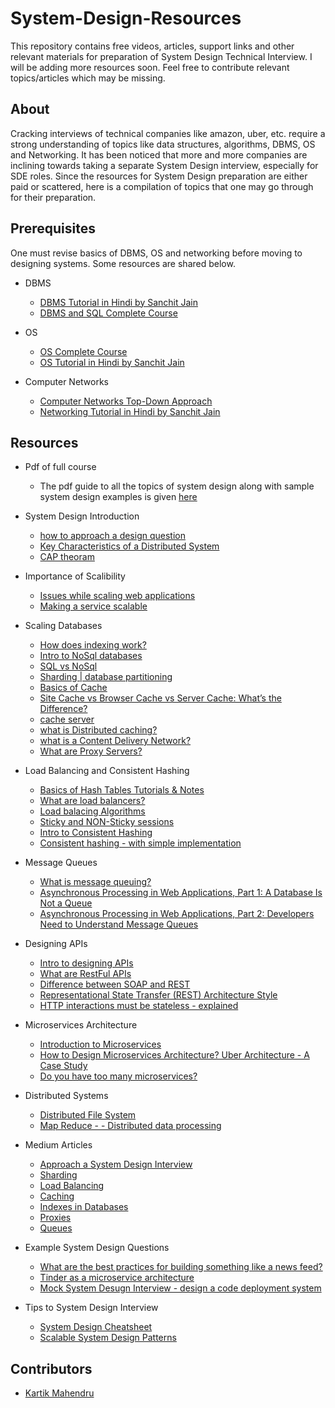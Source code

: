 # System-Design-Resources

This repository contains free videos, articles, support links and other relevant materials for preparation of System Design Technical Interview. I will be adding more resources soon. Feel free to contribute relevant topics/articles which may be missing.

## About

Cracking interviews of technical companies like amazon, uber, etc. require a strong understanding of topics like data structures, algorithms, DBMS, OS and Networking. It has been noticed that more and more companies are inclining towards taking a separate System Design interview, especially for SDE roles. Since the resources for System Design preparation are either paid or scattered, here is a compilation of topics that one may go through for their preparation.

## Prerequisites
One must revise basics of DBMS, OS and networking before moving to designing systems.
Some resources are shared below.

- DBMS
  - [DBMS Tutorial in Hindi by Sanchit Jain](https://www.youtube.com/playlist?list=PLmXKhU9FNesR1rSES7oLdJaNFgmuj0SYV)
  - [DBMS and SQL Complete Course](https://www.youtube.com/playlist?list=PLyRxBafKYiWBkas4b39rRBaj37s4YCoGA)
  
- OS
  - [OS Complete Course](https://www.youtube.com/playlist?list=PLyRxBafKYiWDHOiOsjz7pEqdEYwHIx-az)
  - [OS Tutorial in Hindi by Sanchit Jain](https://www.youtube.com/playlist?list=PLmXKhU9FNesSFvj6gASuWmQd23Ul5omtD)
  
- Computer Networks
  - [Computer Networks Top-Down Approach](https://www.youtube.com/playlist?list=PLyRxBafKYiWDsWpByomYFty3J8Rfycu-L)
  - [Networking Tutorial in Hindi by Sanchit Jain](https://www.youtube.com/playlist?list=PLmXKhU9FNesSjFbXSZGF8JF_4LVwwofCd)

## Resources

- Pdf of full course
  - The pdf guide to all the topics of system design along with sample system design examples is given [here](/System+Design.pdf)
- System Design Introduction 
	- [how to approach a design question](https://www.hiredintech.com/system-design)
	- [Key Characteristics of a Distributed System](https://github.com/lei-hsia/grokking-system-design/blob/master/basics/key-characteristics.md)
	- [CAP theoram](https://www.youtube.com/watch?v=k-Yaq8AHlFA)

- Importance of Scalibility 
  - [Issues while scaling web applications](http://highscalability.com/blog/2014/5/12/4-architecture-issues-when-scaling-web-applications-bottlene.html)
  - [Making a service scalable](https://www.lecloud.net/tagged/scalability)

- Scaling Databases
  - [How does indexing work?](https://chartio.com/learn/databases/how-does-indexing-work/)
  - [Intro to NoSql databases](https://www.youtube.com/watch?v=xQnIN9bW0og&list=PLMCXHnjXnTnvo6alSjVkgxV-VH6EPyvoX&index=15)
  - [SQL vs NoSql](https://github.com/lei-hsia/grokking-system-design/blob/master/basics/sql-vs-nosql.md)
  - [Sharding | database partitioning](https://www.youtube.com/watch?v=yNrVexoEnFM)
  - [Basics of Cache](https://github.com/lei-hsia/grokking-system-design/blob/master/basics/caching.md)
  - [Site Cache vs Browser Cache vs Server Cache: What’s the Difference?](https://wp-rocket.me/blog/different-types-of-caching/)
  - [cache server](https://whatis.techtarget.com/definition/cache-server)
  - [what is Distributed caching?](https://www.youtube.com/watch?v=U3RkDLtS7uY)
  - [what is a Content Delivery Network?](https://www.youtube.com/watch?v=0QKjnCu6tAM)
  - [What are Proxy Servers?](https://www.varonis.com/blog/what-is-a-proxy-server/)
 

- Load Balancing and Consistent Hashing
   - [Basics of Hash Tables Tutorials & Notes](https://www.hackerearth.com/practice/data-structures/hash-tables/basics-of-hash-tables/tutorial/)
   - [What are load balancers?]()
   - [Load balacing Algorithms](https://kemptechnologies.com/load-balancer/load-balancing-algorithms-techniques/)
   - [Sticky and NON-Sticky sessions](https://stackoverflow.com/questions/10494431/sticky-and-non-sticky-sessions)
   - [Intro to Consistent Hashing](https://www.youtube.com/watch?v=zaRkONvyGr8&list=PLMCXHnjXnTnvo6alSjVkgxV-VH6EPyvoX&index=4)
   - [Consistent hashing - with simple implementation](http://michaelnielsen.org/blog/consistent-hashing/)

- Message Queues
  - [What is message queuing?](https://www.cloudamqp.com/blog/2014-12-03-what-is-message-queuing.html)
  - [Asynchronous Processing in Web Applications, Part 1: A Database Is Not a Queue](http://blog.codepath.com/2012/11/15/asynchronous-processing-in-web-applications-part-1-a-database-is-not-a-queue/)
  - [Asynchronous Processing in Web Applications, Part 2: Developers Need to Understand Message Queues](http://blog.codepath.com/2013/01/06/asynchronous-processing-in-web-applications-part-2-developers-need-to-understand-message-queues/)

- Designing APIs
  - [Intro to designing APIs](https://www.youtube.com/watch?v=_YlYuNMTCc8&list=PLMCXHnjXnTnvo6alSjVkgxV-VH6EPyvoX&index=12)
  - [What are RestFul APIs](https://www.youtube.com/watch?v=bPNfu0IZhoE)
  - [Difference between SOAP and REST](https://www.youtube.com/watch?v=bPNfu0IZhoE)
  - [Representational State Transfer (REST) Architecture Style](https://www.ics.uci.edu/~fielding/pubs/dissertation/rest_arch_style.htm)
  - [HTTP interactions must be stateless - explained](https://ruben.verborgh.org/blog/2012/08/24/rest-wheres-my-state/)

- Microservices Architecture
   - [Introduction to Microservices](https://www.youtube.com/watch?v=qYhRvH9tJKw)
   - [How to Design Microservices Architecture? Uber Architecture - A Case Study](https://www.youtube.com/watch?v=Zed6udTPGro)
   - [Do you have too many microservices?](http://highscalability.com/blog/2018/4/5/do-you-have-too-many-microservices-five-design-attributes-th.html)
 
- Distributed Systems
  - [Distributed File System](https://www.youtube.com/watch?v=LcuT0ynb_ks)
  - [Map Reduce - - Distributed data processing](https://www.youtube.com/watch?v=MAJ0aW5g17c)
  
- Medium Articles
  - [Approach a System Design Interview](https://medium.com/system-designing-interviews/approach-a-system-design-interview-f3594e243730)
  - [Sharding](https://medium.com/system-designing-interviews/system-design-chapter-2-sharding-484960c18f6)
  - [Load Balancing](https://medium.com/system-designing-interviews/system-design-chapter-3-load-balancing-e1c89148e37)
  - [Caching](https://medium.com/system-designing-interviews/system-design-chapter-4-caching-b59a4cf83f10)
  - [Indexes in Databases](https://medium.com/@nishantnitb/system-design-chapter-5-indexes-in-databases-beb90295dbcf)
  - [Proxies](https://medium.com/system-designing-interviews/system-design-chapter-6-proxies-f77be8858023)
  - [Queues](https://medium.com/system-designing-interviews/system-design-chapter-7-queues-5f3f9bed81)
  

  
- Example System Design Questions
  - [What are the best practices for building something like a news feed?](https://www.quora.com/What-are-the-best-practices-for-building-something-like-a-news-feed)
  - [Tinder as a microservice architecture](https://www.youtube.com/watch?v=tndzLznxq40)
  - [Mock System Desugn Interview - design a code deployment system](https://www.youtube.com/watch?v=q0KGYwNbf-0)

- Tips to System Design Interview
  - [System Design Cheatsheet](https://gist.github.com/vasanthk/485d1c25737e8e72759f)
  - [Scalable System Design Patterns](http://horicky.blogspot.com/2010/10/scalable-system-design-patterns.html)
  
## Contributors

* [Kartik Mahendru](https://github.com/kartikMahendru)
